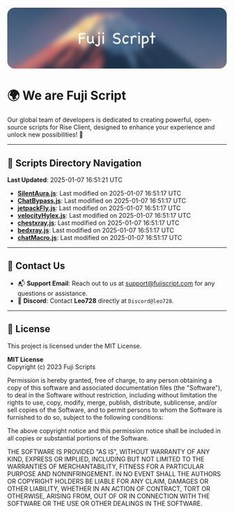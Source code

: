 ![Banner](.github/b.webp)

# 🌍 **We are Fuji Script**

Our global team of developers is dedicated to creating powerful, open-source scripts for Rise Client, designed to enhance your experience and unlock new possibilities! 🌟

---
<!-- SCRIPTS_NAVIGATION_START -->
## 📂 **Scripts Directory Navigation**

**Last Updated**: 2025-01-07 16:51:21 UTC

- **[SilentAura.js](scripts/SilentAura.js)**: Last modified on 2025-01-07 16:51:17 UTC
- **[ChatBypass.js](scripts/ChatBypass.js)**: Last modified on 2025-01-07 16:51:17 UTC
- **[jetpackFly.js](scripts/jetpackFly.js)**: Last modified on 2025-01-07 16:51:17 UTC
- **[velocityHylex.js](scripts/velocityHylex.js)**: Last modified on 2025-01-07 16:51:17 UTC
- **[chestxray.js](scripts/chestxray.js)**: Last modified on 2025-01-07 16:51:17 UTC
- **[bedxray.js](scripts/bedxray.js)**: Last modified on 2025-01-07 16:51:17 UTC
- **[chatMacro.js](scripts/chatMacro.js)**: Last modified on 2025-01-07 16:51:17 UTC

<!-- SCRIPTS_NAVIGATION_END -->

---

## 💬 **Contact Us**  
- 📬 **Support Email**: Reach out to us at [support@fujiscript.com](mailto:support@fujiscript.com) for any questions or assistance.  
- 💬 **Discord**: Contact **Leo728** directly at `Discord@leo728`.

---

## 📜 **License**

This project is licensed under the MIT License.  

**MIT License**  
Copyright (c) 2023 Fuji Scripts  

Permission is hereby granted, free of charge, to any person obtaining a copy of this software and associated documentation files (the "Software"), to deal in the Software without restriction, including without limitation the rights to use, copy, modify, merge, publish, distribute, sublicense, and/or sell copies of the Software, and to permit persons to whom the Software is furnished to do so, subject to the following conditions:  

The above copyright notice and this permission notice shall be included in all copies or substantial portions of the Software.  

THE SOFTWARE IS PROVIDED "AS IS", WITHOUT WARRANTY OF ANY KIND, EXPRESS OR IMPLIED, INCLUDING BUT NOT LIMITED TO THE WARRANTIES OF MERCHANTABILITY, FITNESS FOR A PARTICULAR PURPOSE AND NONINFRINGEMENT. IN NO EVENT SHALL THE AUTHORS OR COPYRIGHT HOLDERS BE LIABLE FOR ANY CLAIM, DAMAGES OR OTHER LIABILITY, WHETHER IN AN ACTION OF CONTRACT, TORT OR OTHERWISE, ARISING FROM, OUT OF OR IN CONNECTION WITH THE SOFTWARE OR THE USE OR OTHER DEALINGS IN THE SOFTWARE.  
